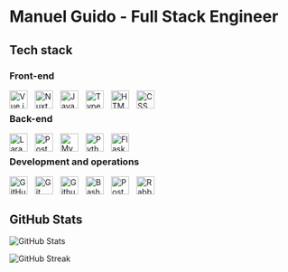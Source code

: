 # Manuel Guido - Full Stack Engineer

## Tech stack

### Front-end

<img align="left" alt="Vue.js"         width="32px" style="padding-right:10px;" src="https://cdn.jsdelivr.net/gh/devicons/devicon/icons/vuejs/vuejs-original.svg" />
<img align="left" alt="Nuxt.js"        width="32px" style="padding-right:10px;" src="https://cdn.jsdelivr.net/gh/devicons/devicon/icons/nuxtjs/nuxtjs-original.svg" />
<img align="left" alt="JavaScript"     width="32px" style="padding-right:10px;" src="https://cdn.jsdelivr.net/gh/devicons/devicon/icons/javascript/javascript-plain.svg" />
<img align="left" alt="TypeScript"     width="32px" style="padding-right:10px;" src="https://cdn.jsdelivr.net/gh/devicons/devicon/icons/typescript/typescript-plain.svg" />
<img align="left" alt="HTML"           width="32px" style="padding-right:10px;" src="https://cdn.jsdelivr.net/gh/devicons/devicon/icons/html5/html5-plain.svg" />
<img align="left" alt="CSS"            width="32px" style="padding-right:10px;" src="https://cdn.jsdelivr.net/gh/devicons/devicon/icons/css3/css3-plain.svg" />

<br />

### Back-end

<img align="left" alt="Laravel"        width="32px" style="padding-right:10px;" src="https://cdn.jsdelivr.net/gh/devicons/devicon/icons/laravel/laravel-original.svg" />
<img align="left" alt="Postgresql"     width="32px" style="padding-right:10px;" src="https://cdn.jsdelivr.net/gh/devicons/devicon@latest/icons/postgresql/postgresql-original.svg" />
<img align="left" alt="MySQL"          width="32px" style="padding-right:10px;" src="https://cdn.jsdelivr.net/gh/devicons/devicon/icons/mysql/mysql-original-wordmark.svg" />
<img align="left" alt="Python"         width="32px" style="padding-right:10px;" src="https://cdn.jsdelivr.net/gh/devicons/devicon/icons/python/python-plain.svg" />
<img align="left" alt="Flask"          width="32px" style="padding-right:10px;" src="https://cdn.jsdelivr.net/gh/devicons/devicon/icons/flask/flask-original.svg" />

<br />

### Development and operations

<img align="left" alt="GitHub"         width="32px" style="padding-right:10px;" src="https://cdn.jsdelivr.net/gh/devicons/devicon/icons/github/github-original.svg" />
<img align="left" alt="Git"            width="32px" style="padding-right:10px;" src="https://cdn.jsdelivr.net/gh/devicons/devicon/icons/git/git-original.svg" />
<img align="left" alt="Github Actions" width="32px" style="padding-right:10px;" src="https://cdn.jsdelivr.net/gh/devicons/devicon@latest/icons/githubactions/githubactions-original.svg" />
<img align="left" alt="Bash"           width="32px" style="padding-right:10px;" src="https://cdn.jsdelivr.net/gh/devicons/devicon/icons/bash/bash-original.svg" />
<img align="left" alt="Postman"        width="32px" style="padding-right:10px;" src="https://cdn.jsdelivr.net/gh/devicons/devicon@latest/icons/postman/postman-original.svg" />
<img align="left" alt="RabbitMQ"       width="32px" style="padding-right:10px;" src="https://cdn.jsdelivr.net/gh/devicons/devicon@latest/icons/rabbitmq/rabbitmq-original.svg" />

<br />
<br />

## GitHub Stats

![GitHub Stats](https://github-readme-stats-eight-theta.vercel.app/api?username=manuelguido&show_icons=true&theme=tokyonight&include_all_commits=true&count_private=true)

![GitHub Streak](https://github-readme-streak-stats.herokuapp.com/?user=manuelguido)
